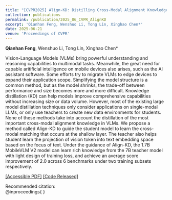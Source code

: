 ```yaml
---
title: "[CVPR2025] Align-KD: Distilling Cross-Modal Alignment Knowledge for Mobile Vision-Language Model"
collection: publications
permalink: /publication/2025_06_CVPR_AlignKD
excerpt: 'Qianhan Feng, Wenshuo Li, Tong Lin, Xinghao Chen*'
date: 2025-06-21
venue: 'Proceedings of CVPR'
--- 
```

**Qianhan Feng**, Wenshuo Li, Tong Lin, Xinghao Chen*

Vision-Language Models (VLMs) bring powerful understanding and reasoning capabilities to multimodal tasks. Meanwhile, the great need for capable aritificial intelligence on mobile devices also arises, such as the AI assistant software. Some efforts try to migrate VLMs to edge devices to expand their application scope. Simplifying the model structure is a common method, but as the model shrinks, the trade-off between performance and size becomes more and more difficult. Knowledge distillation (KD) can help models improve comprehensive capabilities without increasing size or data volume. However, most of the existing large model distillation techniques only consider applications on single-modal LLMs, or only use teachers to create new data environments for students. None of these methods take into account the distillation of the most important cross-modal alignment knowledge in VLMs. We propose a method called Align-KD to guide the student model to learn the cross-modal matching that occurs at the shallow layer. The teacher also helps student learn the projection of vision token into text embedding space based on the focus of text. Under the guidance of Align-KD, the 1.7B MobileVLM V2 model can learn rich knowledge from the 7B teacher model with light design of training loss, and achieve an average score improvement of 2.0 across 6 benchmarks under two training subsets respectively.

[[Accessible PDF]](https://fqhank.github.io/fengqianhan.github.io/files/AlignKD-Feng.pdf)
[[Code Released]](https://github.com/fqhank/Align-KD)

Recommended citation:   
@inproceedings{
}
